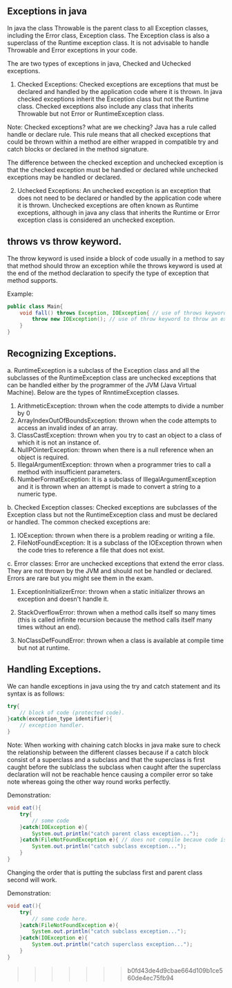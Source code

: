 ## Exceptions in java

In java the class Throwable is the parent class to all Exception classes, including the Error class, Exception class. The Exception class is also a superclass of the Runtime exception class. It is not advisable to handle Throwable and Error exceptions in your code.

The are two types of exceptions in java, Checked and Uchecked exceptions.

1. Checked Exceptions:
Checked exceptions are exceptions that must be declared and handled by the application code where it is thrown. In java checked exceptions inherit the Exception class but not the Runtime class. Checked exceptions also include any class that inherits Throwable but not Error or RuntimeException class.

Note: Checked exceptions? what are we checking? Java has a rule called handle or declare rule. This rule means that all checked exceptions that could be thrown within a method are either wrapped in compatible try and catch blocks or declared in the method signature.

The difference between the checked exception and unchecked exception is that the checked exception must be handled or declared while unchecked exceptions may be handled or declared.

2. Uchecked Exceptions:
An unchecked exception is an exception that does not need to be declared or handled by the application code where it is thrown. Unchecked exceptions are often known as Runtime exceptions, although in java any class that inherits the Runtime or Error exception class is considered an unchecked exception.

## throws vs throw keyword.
The throw keyword is used inside a block of code usually in a method to say that method should throw an exception while the throws keyword is used at the end of the method declaration to specify the type of exception that method supports.

Example:

```java
public class Main{
    void fall() throws Exception, IOException{ // use of throws keyword to declare the exceptions the method supports 
        throw new IOException(); // use of throw keyword to throw an exception
    }
}
```

## Recognizing Exceptions.
a. RuntimeException is a subclass of the Exception class and all the subclasses of the RuntimeException class are unchecked exceptions that can be handled either by the programmer of the JVM (Java Virtual Machine). Below are the types of RnntimeException classes.

1. ArithmeticException: thrown when the code attempts to divide a number by 0
2. ArrayIndexOutOfBoundsException: thrown when the code attempts to access an invalid index of an array.
3. ClassCastException: thrown when you try to cast an object to a class of which it is not an instance of.
4. NullPOinterException: thrown when there is a null reference when an object is required.
5. IllegalArgumentException: thrown when a programmer tries to call a method with insufficient parameters.
6. NumberFormatException: It is a subclass of IllegalArgumentException and it is thrown when an attempt is made to convert a string to a numeric type.

b. Checked Exception classes: Checked exceptions are subclasses of the Exception class but not the RuntimeException class and must be declared or handled. The common checked exceptions are:

1. IOException: thrown when there is a problem reading or writing a file.
2. FileNotFoundException: It is a subclass of the IOException thrown when the code tries to reference a file that does not exist.

c. Error classes: Error are unchecked exceptions that extend the error class. They are not thrown by the JVM and should not be handled or declared. Errors are rare but you might see them in the exam.

1. ExceptionInitializerError: thrown when a static initializer throws an exception and doesn't handle it.

2. StackOverflowError: thrown when a method calls itself so many times (this is called infinite recursion because the method calls itself many times without an end).

3. NoClassDefFoundError: thrown when a class is available at compile time but not at runtime.


## Handling Exceptions.
We can handle exceptions in java using the try and catch statement and its syntax is as follows:

```java
try{
    // block of code (protected code).
}catch(exception_type identifier){
    // exception handler.
}
```

Note: When working with chaining catch blocks in java make sure to check the relationship between the different classes because if a catch block consist of a superclass and a subclass and that the superclass is first caught before the sublclass the subclass when caught after the superclass declaration will not be reachable hence causing a compiler error so take note whereas going the other way round works perfectly.

Demonstration:
```java
void eat(){
    try{
        // some code
    }catch(IOException e){
        System.out.println("catch parent class exception...");
    }catch(FileNotFoundException e){ // does not compile becaue code is unreachable since IOException is a parent class to FileNotFoundException class 
        System.out.println("catch subclass exception...");
    }
}
```

Changing the order that is putting the subclass first and parent class second will work. 

Demonstration:
```java
void eat(){
    try{
        // some code here.
    }catch(FileNotFoundException e){
        System.out.println("catch subclass exception...");
    }catch(IOException e){
        System.out.println("catch superclass exception...");
    }
}
```
>>>>>>> b0fd43de4d9cbae664d109b1ce560de4ec75fb94
